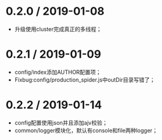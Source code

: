 0.2.0 / 2019-01-08
======================
*   升级使用cluster完成真正的多线程；

0.2.1 / 2019-01-09
======================
*   config/index添加AUTHOR配置项；
*   Fixbug:config/production_spider.js中outDir目录写错了；

0.2.2 / 2019-01-14
======================
* config配置使用json并且添加ajv校验；
* common/logger模块化，默认有console和file两种logger；